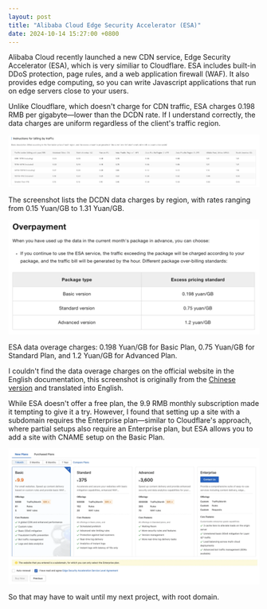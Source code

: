 ```yaml
---
layout: post
title: "Alibaba Cloud Edge Security Accelerator (ESA)"
date: 2024-10-14 15:27:00 +0800
---
```


Alibaba Cloud recently launched a new CDN service, Edge Security Accelerator
(ESA), which is very similiar to Cloudflare. ESA includes built-in DDoS
protection, page rules, and a web application firewall (WAF). It also
provides edge computing, so you can write Javascript applications that run
on edge servers close to your users.

Unlike Cloudflare, which doesn't charge for CDN traffic, ESA charges 0.198
RMB per gigabyte—lower than the DCDN rate. If I understand correctly, the data
charges are uniform regardless of the client's traffic region.

![The screenshot lists the DCDN traffic charges by region, with rates ranging from 0.15 Yuan/GB to 1.31 Yuan/GB.](/assets/2024-10-14-alibaba-cloud-esa/dcdn-data-charges.webp "Screenshot of Alibaba Cloud DCDN data charges")

The screenshot lists the DCDN data charges by region, with rates ranging
from 0.15 Yuan/GB to 1.31 Yuan/GB.

![ESA data overage charges: 0.198 Yuan/GB for Basic Plan, 0.75 Yuan/GB for Standard Plan, and 1.2 Yuan/GB for Advanced Plan.](/assets/2024-10-14-alibaba-cloud-esa/esa-overages.webp "Screenshot of Alibaba Cloud ESA overage charges")

ESA data overage charges: 0.198 Yuan/GB for Basic Plan, 0.75 Yuan/GB for
Standard Plan, and 1.2 Yuan/GB for Advanced Plan.

I couldn't find the data overage charges on the official website in the
English documentation, this screenshot is originally from the
[Chinese version](https://help.aliyun.com/document_detail/2701851.html)
and translated into English.

While ESA doesn't offer a free plan, the 9.9 RMB monthly subscription made
it tempting to give it a try. However, I found that setting up a site with
a subdomain requires the Enterprise plan—similar to Cloudflare's approach,
where partial setups also require an Enterprise plan, but ESA allows you
to add a site with CNAME setup on the Basic Plan.

![The website that you entered is a subdomain, for which you can only select the Enterprise plan.](/assets/2024-10-14-alibaba-cloud-esa/esa-subdomain-enterprise-plan.webp "Screenshot of adding a new site to Alibaba Cloud ESA")

So that may have to wait until my next project, with root domain.
